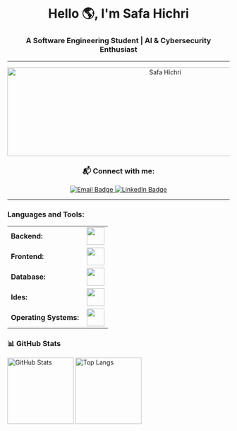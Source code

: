 <!-- Header with emoji and animation -->
<h1 align="center">
  Hello 🌎, I'm Safa Hichri
<h3 align="center">
  A Software Engineering Student | AI & Cybersecurity Enthusiast
</h3>

---
<p align="center">
  <img src="https://media2.giphy.com/media/v1.Y2lkPTc5MGI3NjExc2UzZHY5bzdjZWF6emFpZmMwdHloZzUzcmc1ZGcwdDMwenV0dWk4NyZlcD12MV9pbnRlcm5hbF9naWZfYnlfaWQmY3Q9Zw/LMcB8XospGZO8UQq87/giphy.gif" alt="Safa Hichri" width="700" height="200">
</p>

<h3 align="center">📬 Connect with me:</h3>
<p align="center">
  <a href="mailto:safahichri77@gmail.com" target="_blank">
    <img src="https://img.shields.io/badge/Email-D14836?style=for-the-badge&logo=gmail&logoColor=white" alt="Email Badge"/>
  </a>
  <a href="https://www.linkedin.com/in/safa-hichri-9386a6277/" target="_blank">
    <img src="https://img.shields.io/badge/LinkedIn-0A66C2?style=for-the-badge&logo=linkedin&logoColor=white" alt="LinkedIn Badge"/>
  </a>
</p>


---
<h3 align="left">Languages and Tools:</h3>
<table>
    <tr>
        <td style="font-weight: bold; padding-right: 10px; vertical-align: center; border: none;">Backend:</td>
        <td><img height="40" src="https://skillicons.dev/icons?i=php,java,python,laravel,spring,maven,nodejs,fastapi"/></td>
    </tr>
    <tr>
        <td style="font-weight: bold; padding-right: 10px; vertical-align: center;">Frontend:</td>
        <td><img height="40" src="https://skillicons.dev/icons?i=vue,react,mui,bootstrap,html,css,js,figma"/></td>
    </tr>
    <tr>
        <td style="font-weight: bold; padding-right: 10px; vertical-align: center; border: none;">Database:</td>
        <td><img height="40" src="https://skillicons.dev/icons?i=mysql"/></td>
    </tr>
    <tr>
        <td style="font-weight: bold; padding-right: 10px; vertical-align: center; border: none;">Ides:</td>
        <td><img height="40" src="https://skillicons.dev/icons?i=vscode,eclipse,visualstudio"/></td>
    </tr>
    <tr>
        <td style="font-weight: bold; padding-right: 10px; vertical-align: center; border: none;">Operating Systems:</td>
        <td><img height="40" src="https://skillicons.dev/icons?i=windows,ubuntu"/></td>
    </tr>
</table>


<!-- Badges -->
<h3 align="left">📊 GitHub Stats</h3>

<p align="left">
  <img src="https://github-readme-stats.vercel.app/api?username=safahichri2001&show_icons=true&theme=tokyonight" alt="GitHub Stats" height="150"/>
  <img src="https://github-readme-stats.vercel.app/api/top-langs/?username=safahichri2001&layout=compact&theme=tokyonight" alt="Top Langs" height="150"/>
</p>


